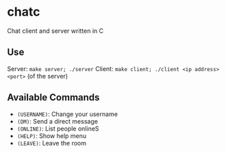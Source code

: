 # chatc
Chat client and server written in C

## Use

Server: `make server; ./server`
Client: `make client; ./client <ip address> <port>` (of the server)

## Available Commands
- `(USERNAME)`: <username> Change your username
- `(DM)`:		    <reference> <message> Send a direct message
- `(ONLINE)`:	  List people onlineS
- `(HELP)`:	    Show help menu
- `(LEAVE)`:	  Leave the room
